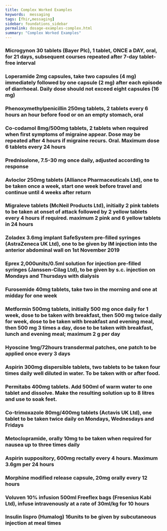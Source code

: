 ```yaml
---
title: Complex Worked Examples
keywords:  messaging
tags: [fhir,messaging]
sidebar: foundations_sidebar
permalink: dosage-examples-complex.html
summary: "Complex Worked Examples"
---
```



### Microgynon 30 tablets (Bayer Plc), 1 tablet, ONCE a DAY, oral, for 21 days, subsequent courses repeated after 7-day tablet-free interval ###

<script src="https://gist.github.com/RobertGoochUK/67a2e1bf88c100ff62aba8467f5f743e.js"></script>

### Loperamide 2mg capsules, take two capsules (4 mg) immediately followed by one capsule (2 mg) after each episode of diarrhoeal. Daily dose should not exceed eight capsules (16 mg) ###

<script src="https://gist.github.com/RobertGoochUK/c42500071f3a22af8d8b268f9aec7e3c.js"></script>

### Phenoxymethylpenicillin 250mg tablets, 2 tablets every 6 hours an hour before food or on an empty stomach, oral ###

<script src="https://gist.github.com/RobertGoochUK/85954bf963f7d98dfd1c382a36fc689c.js"></script>

### Co-codamol 8mg/500mg tablets, 2 tablets when required when first symptoms of migraine appear. Dose may be repeated after 4 hours if migraine recurs. Oral. Maximum dose 6 tablets every 24 hours ###

<script src="https://gist.github.com/RobertGoochUK/fe839c3b0dc68be679346192d67569bc.js"></script>

### Prednisolone, 7.5-30 mg once daily, adjusted according to response ###

<script src="https://gist.github.com/RobertGoochUK/a5d896f2dba7119f98bbdd69be8e3a7f.js"></script>

### Avloclor 250mg tablets (Alliance Pharmaceuticals Ltd), one to be taken once a week, start one week before travel and continue until 4 weeks after return ###

<script src="https://gist.github.com/RobertGoochUK/4fd01ea1de85d61fb63d8b352b35221e.js"></script>

### Migraleve tablets (McNeil Products Ltd), initially 2 pink tablets to be taken at onset of attack followed by 2 yellow tablets every 4 hours if required. maximum 2 pink and 6 yellow tablets in 24 hours ###

<script src="https://gist.github.com/RobertGoochUK/ed35e1f7cfb0eea8df8acad2aced3369.js"></script>

### Zoladex 3.6mg implant SafeSystem pre-filled syringes (AstraZeneca UK Ltd), one to be given by IM injection into the anterior abdominal wall on 1st November 2019 ###

<script src="https://gist.github.com/RobertGoochUK/53c52eb0dd8a7ca7e0535e62e7ce74e0.js"></script>

### Eprex 2,000units/0.5ml solution for injection pre-filled syringes (Janssen-Cilag Ltd), to be given by s.c. injection on Mondays and Thursdays with dialysis ###

<script src="https://gist.github.com/RobertGoochUK/f480c7dda3c50f651ffbbcdb7694b272.js"></script>

### Furosemide 40mg tablets, take two in the morning and one at midday for one week ###

<script src="https://gist.github.com/RobertGoochUK/bc29af1df30e9f0b86da1d2224a76b39.js"></script>

### Metformin 500mg tablets, initially 500 mg once daily for 1 week, dose to be taken with breakfast, then 500 mg twice daily for week, dose to be taken with breakfast and evening meal, then 500 mg 3 times a day, dose to be taken with breakfast, lunch and evening meal; maximum 2 g per day ###

<script src="https://gist.github.com/RobertGoochUK/c24aa67aa4e10dfefb95e0623ae989b4.js"></script>

### Hyoscine 1mg/72hours transdermal patches, one patch to be applied once every 3 days ###

<script src="https://gist.github.com/RobertGoochUK/1b9c0c0481221e93f294f1ba9a8bacac.js"></script>

### Aspirin 300mg dispersible tablets, two tablets to be taken four times daily well diluted in water. To be taken with or after food. ###

<script src="https://gist.github.com/RobertGoochUK/472df255d63ccd7b0f6116e600248071.js"></script>

### Permitabs 400mg tablets. Add 500ml of warm water to one tablet and dissolve. Make the resulting solution up to 8 litres and use to soak feet. ###

<script src="https://gist.github.com/RobertGoochUK/397909d95f2f97ba391c13c5820f36ee.js"></script>

### Co-trimoxazole 80mg/400mg tablets (Actavis UK Ltd), one tablet to be taken twice daily on Mondays, Wednesdays and Fridays ###

<script src="https://gist.github.com/RobertGoochUK/36e517d24a23bd5b617fcb9ca13f16f8.js"></script>

### Metoclopramide, orally 10mg to be taken when required for nausea up to three times daily ###

<script src="https://gist.github.com/RobertGoochUK/8a3bd9f5bbd25a7cf9ffd23975dbeedf.js"></script>

### Aspirin suppository, 600mg rectally every 4 hours. Maximum 3.6gm per 24 hours ###

<script src="https://gist.github.com/RobertGoochUK/12facda56854c648a1c678101c34c965.js"></script>

### Morphine modified release capsule, 20mg orally every 12 hours ###

<script src="https://gist.github.com/RobertGoochUK/0b373b241f7044f937f801232863ee8b.js"></script>

### Voluven 10% infusion 500ml Freeflex bags (Fresenius Kabi Ltd), infuse intravenously at a rate of 30ml/kg for 10 hours ###

<script src="https://gist.github.com/RobertGoochUK/9be3ce815d05950fd5e87822f2450776.js"></script>

### Insulin lispro (Humalog) 16units to be given by subcutaneous injection at meal times ###

<script src="https://gist.github.com/RobertGoochUK/9d73d7c9e6bcba03d0703dd2fb590dea.js"></script>